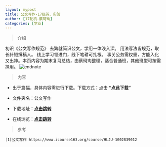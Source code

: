 ```yaml
---
layout: mypost
title: 公文写作-17级英、实验
author: [17轮机-蔡珂珣]
categories: [学业]
---
```

> 介绍

初识《公文写作规范》 去繁就简识公文，学用一体浅入深。 用法写法皆规范，取长补短撰稿人。 线上学习领进门，线下笔耕可扎根。 事关公务需权重，方能入化又出神。本页内容为期末复习总结，由蔡珂珣整理，适合普通班，其他班型可按需择用。
![endnote](https://edu-image.nosdn.127.net/5BAA34962505E1352C5D6C000F6185F8.jpg?imageView&thumbnail=510y288&quality=100)


>内容 


- 出于篇幅，具体内容需进行下载。下载方式：点击  **“点此下载”**

- 文件夹名：公文写作

- 下载地址：**[点击跳转](https://zhuifengyi.coding.net/p/MESC_doc/d/MESC_doc/git/tree/master/%E5%85%AC%E6%96%87%E5%86%99%E4%BD%9C.ppt)**

- 在线浏览：**[点击跳转](https://docs.qq.com/slide/DYk5Hd0l2VWlzRXdU)**


> 参考

```
[1]公文写作 https://www.icourse163.org/course/HLJU-1002839012
```


